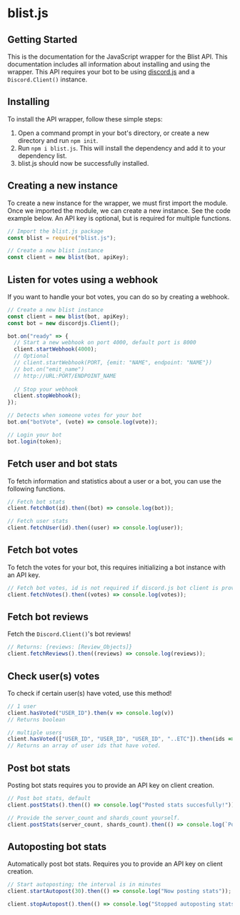 # blist.js

## Getting Started

This is the documentation for the JavaScript wrapper for the Blist API. This documentation includes all information about installing and using the wrapper. This API requires your bot to be using [discord.js](https://discord.js.org) and a `Discord.Client()` instance.

## Installing

To install the API wrapper, follow these simple steps:
1. Open a command prompt in your bot's directory, or create a new directory and run `npm init`.
2. Run `npm i blist.js`. This will install the dependency and add it to your dependency list.
3. blist.js should now be successfully installed.

## Creating a new instance

To create a new instance for the wrapper, we must first import the module. Once we imported the module, we can create a new instance. See the code example below. An API key is optional, but is required for multiple functions.

```js
// Import the blist.js package
const blist = require("blist.js");

// Create a new blist instance
const client = new blist(bot, apiKey);
```

## Listen for votes using a webhook
 
If you want to handle your bot votes, you can do so by creating a webhook. 

```js
// Create a new blist instance
const client = new blist(bot, apiKey);
const bot = new discordjs.Client();

bot.on("ready" => {
  // Start a new webhook on port 4000, default port is 8000
  client.startWebhook(4000);
  // Optional 
  // client.startWebhook(PORT, {emit: "NAME", endpoint: "NAME"})
  // bot.on("emit_name")
  // http://URL:PORT/ENDPOINT_NAME
  
  // Stop your webhook
  client.stopWebhook();
});

// Detects when someone votes for your bot
bot.on("botVote", (vote) => console.log(vote));

// Login your bot
bot.login(token);
```

## Fetch user and bot stats

To fetch information and statistics about a user or a bot, you can use the following functions.

```js
// Fetch bot stats
client.fetchBot(id).then((bot) => console.log(bot));

// Fetch user stats
client.fetchUser(id).then((user) => console.log(user));
```

## Fetch bot votes

To fetch the votes for your bot, this requires initializing a bot instance with an API key.

```js
// Fetch bot votes, id is not required if discord.js bot client is provided on client creation
client.fetchVotes().then((votes) => console.log(votes));
```
## Fetch bot reviews

Fetch the `Discord.Client()`'s bot reviews!

```js
// Returns: {reviews: [Review_Objects]}
client.fetchReviews().then((reviews) => console.log(reviews));
```


## Check user(s) votes
To check if certain user(s) have voted, use this method!
```js
// 1 user
client.hasVoted("USER_ID").then(v => console.log(v))
// Returns boolean

// multiple users
client.hasVoted(["USER_ID", "USER_ID", "USER_ID", "..ETC"]).then(ids => console.log(ids));
// Returns an array of user ids that have voted.
```

## Post bot stats

Posting bot stats requires you to provide an API key on client creation.

```js
// Post bot stats, default
client.postStats().then(() => console.log("Posted stats succesfully!"));

// Provide the server_count and shards_count yourself. 
client.postStats(server_count, shards_count).then(() => console.log(`Posted stats successfully!`));
```


## Autoposting bot stats

Automatically post bot stats. Requires you to provide an API key on client creation.

```js
// Start autoposting; the interval is in minutes
client.startAutopost(30).then(() => console.log("Now posting stats"));

client.stopAutopost().then(() => console.log("Stopped autoposting stats"));
```
